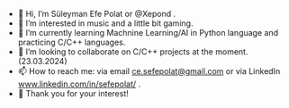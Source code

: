- 👋 Hi, I’m Süleyman Efe Polat or @Xepond .
- 👀 I’m interested in music and a little bit gaming.
- 🌱 I’m currently learning Machnine Learning/AI in Python language and practicing C/C++ languages.
- 💞️ I’m looking to collaborate on C/C++ projects at the moment. (23.03.2024)
- 📫 How to reach me: via email ce.sefepolat@gmail.com or via LinkedIn www.linkedin.com/in/sefepolat/ .
- 🤩 Thank you for your interest!

<!---
Xepond/Xepond is a ✨ special ✨ repository because its `README.md` (this file) appears on your GitHub profile.
You can click the Preview link to take a look at your changes.
--->

